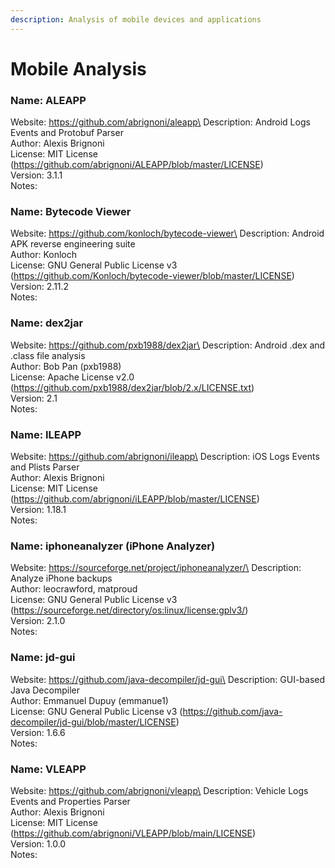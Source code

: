 ```yaml
---
description: Analysis of mobile devices and applications
---
```


# Mobile Analysis

### Name: ALEAPP

Website: https://github.com/abrignoni/aleapp\
Description: Android Logs Events and Protobuf Parser\
Author: Alexis Brignoni\
License: MIT License (https://github.com/abrignoni/ALEAPP/blob/master/LICENSE)\
Version: 3.1.1\
Notes:

### Name: Bytecode Viewer

Website: https://github.com/konloch/bytecode-viewer\
Description: Android APK reverse engineering suite\
Author: Konloch\
License: GNU General Public License v3 (https://github.com/Konloch/bytecode-viewer/blob/master/LICENSE)\
Version: 2.11.2\
Notes:

### Name: dex2jar

Website: https://github.com/pxb1988/dex2jar\
Description: Android .dex and .class file analysis\
Author: Bob Pan (pxb1988)\
License: Apache License v2.0 (https://github.com/pxb1988/dex2jar/blob/2.x/LICENSE.txt)\
Version: 2.1\
Notes:

### Name: ILEAPP

Website: https://github.com/abrignoni/ileapp\
Description: iOS Logs Events and Plists Parser\
Author: Alexis Brignoni\
License: MIT License (https://github.com/abrignoni/iLEAPP/blob/master/LICENSE)\
Version: 1.18.1\
Notes:

### Name: iphoneanalyzer (iPhone Analyzer)

Website: https://sourceforge.net/project/iphoneanalyzer/\
Description: Analyze iPhone backups\
Author: leocrawford, matproud\
License: GNU General Public License v3 (https://sourceforge.net/directory/os:linux/license:gplv3/)\
Version: 2.1.0\
Notes:

### Name: jd-gui

Website: https://github.com/java-decompiler/jd-gui\
Description: GUI-based Java Decompiler\
Author: Emmanuel Dupuy (emmanue1)\
License: GNU General Public License v3 (https://github.com/java-decompiler/jd-gui/blob/master/LICENSE)\
Version: 1.6.6\
Notes:

### Name: VLEAPP

Website: https://github.com/abrignoni/vleapp\
Description: Vehicle Logs Events and Properties Parser\
Author: Alexis Brignoni\
License: MIT License (https://github.com/abrignoni/VLEAPP/blob/main/LICENSE)\
Version: 1.0.0\
Notes:
